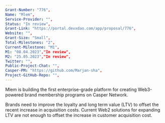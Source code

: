 ```yaml
---
Grant-Number: "776",
Name: "Mlem",
Service-Provider: "",
Status: "In review",
Grant-Link: "https://portal.devxdao.com/app/proposal/776",
Website: "",
Grant-Size: "Small",
Total-Milestones: "2",
Current-Milestone: "M1",
M1: "08.04.2023","In review",
M2: "25.05.2023","In review",
Twitter: "",
Public-Project-Chat: "",
Casper-PM: "https://github.com/Marjan-sha",
Project-GitHub-Repo: "",
---
```

<!--lang:en--> 
Mlem is building the first enterprise-grade platform for creating Web3-powered brand membership programs on Casper Network.

Brands need to improve the loyalty and long term value (LTV) to offset the recent increase in acquisition costs. Current Web2 solutions for expanding LTV are not enough to offset the increase in customer acquisition cost.
<!--lang:es--] 
Mlem está construyendo la primera plataforma de nivel empresarial para crear programas de membresía de marca impulsados ​​por Web3 en Casper Network. 

Las marcas necesitan mejorar la lealtad y el valor a largo plazo (LTV) para compensar el aumento reciente en los costos de adquisición. Las soluciones Web2 actuales para expandir LTV no son suficientes para compensar el aumento en el costo de adquisición de clientes.
<!--lang:de--] 
Mlem baut die erste Unternehmensplattform für die Erstellung von Web3-gestützten Markenmitgliedschaftsprogrammen im Casper Network auf. 

Marken müssen die Loyalität und den langfristigen Wert (LTV) verbessern, um den jüngsten Anstieg der Akquisitionskosten auszugleichen. Aktuelle Web2-Lösungen zur Erweiterung des LTV reichen nicht aus, um den Anstieg der Kundenakquisekosten auszugleichen.
<!--lang:fr--] 
Mlem construit la première plate-forme d'entreprise pour créer des programmes d'adhésion de marque basés sur Web3 sur Casper Network. 

Les marques doivent améliorer la fidélité et la valeur à long terme (LTV) pour compenser la récente augmentation des coûts d'acquisition. Les solutions Web2 actuelles d'expansion de la LTV ne suffisent pas à compenser l'augmentation du coût d'acquisition client.
<!--lang:pl--] 
Mlem buduje pierwszą platformę klasy korporacyjnej do tworzenia programów członkostwa marki opartych na Web3 w Casper Network. 

Marki muszą poprawić lojalność i wartość długoterminową (LTV), aby zrównoważyć niedawny wzrost kosztów akwizycji. Obecne rozwiązania Web2 do zwiększania LTV nie wystarczą, aby zrekompensować wzrost kosztów pozyskania klienta.
<!--lang:uk--] 
Mlem створює першу платформу корпоративного рівня для створення програм членства брендів на базі Web3 у мережі Casper. 

Брендам потрібно покращити лояльність і довгострокову цінність (LTV), щоб компенсувати нещодавнє збільшення витрат на придбання. Поточних рішень Web2 для розширення LTV недостатньо, щоб компенсувати зростання вартості залучення клієнтів.
[!--lang:*-->  
